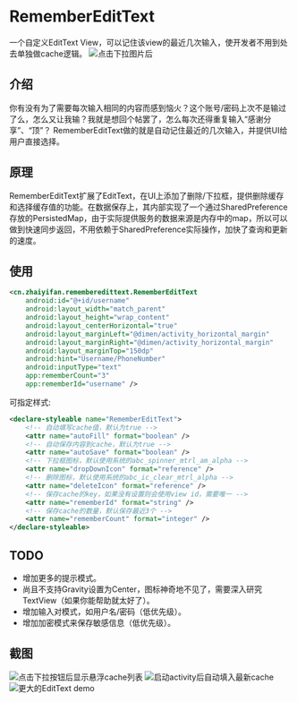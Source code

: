 # RememberEditText
一个自定义EditText View，可以记住该view的最近几次输入，使开发者不用到处去单独做cache逻辑。
![点击下拉图片后](art/screenshot.jpg "点击下拉图片后")

## 介绍
你有没有为了需要每次输入相同的内容而感到恼火？这个账号/密码上次不是输过了么，怎么又让我输？我就是想回个帖罢了，怎么每次还得重复输入“感谢分享”、“顶”？
RememberEditText做的就是自动记住最近的几次输入，并提供UI给用户直接选择。

## 原理
RememberEditText扩展了EditText，在UI上添加了删除/下拉框，提供删除缓存和选择缓存值的功能。在数据保存上，其内部实现了一个通过SharedPreference存放的PersistedMap，由于实际提供服务的数据来源是内存中的map，所以可以做到快速同步返回，不用依赖于SharedPreference实际操作，加快了查询和更新的速度。

## 使用
```xml
<cn.zhaiyifan.rememberedittext.RememberEditText
    android:id="@+id/username"
    android:layout_width="match_parent"
    android:layout_height="wrap_content"
    android:layout_centerHorizontal="true"
    android:layout_marginLeft="@dimen/activity_horizontal_margin"
    android:layout_marginRight="@dimen/activity_horizontal_margin"
    android:layout_marginTop="150dp"
    android:hint="Username/PhoneNumber"
    android:inputType="text"
    app:rememberCount="3"
    app:rememberId="username" />
```

可指定样式:
```xml
<declare-styleable name="RememberEditText">
    <!-- 自动填写cache值，默认为true -->
    <attr name="autoFill" format="boolean" />
    <!-- 自动保存内容到cache，默认为true -->
    <attr name="autoSave" format="boolean" />
    <!-- 下拉框图标，默认使用系统的abc_spinner_mtrl_am_alpha -->
    <attr name="dropDownIcon" format="reference" />
    <!-- 删除图标，默认使用系统的abc_ic_clear_mtrl_alpha -->
    <attr name="deleteIcon" format="reference" />
    <!-- 保存cache的key，如果没有设置则会使用view id，需要唯一 -->
    <attr name="rememberId" format="string" />
    <!-- 保存cache的数量，默认保存最近3个 -->
    <attr name="rememberCount" format="integer" />
</declare-styleable>
```

## TODO
- 增加更多的提示模式。
- 尚且不支持Gravity设置为Center，图标神奇地不见了，需要深入研究TextView（如果你能帮助就太好了）。
- 增加输入对模式，如用户名/密码（低优先级）。
- 增加加密模式来保存敏感信息（低优先级）。

## 截图
![点击下拉按钮后显示悬浮cache列表](art/Screenshot_2015-09-09-11-04-19.jpg)
![启动activity后自动填入最新cache](art/Screenshot_2015-09-09-11-08-10.jpg)
![更大的EditText demo](art/Screenshot_2015-09-09-11-04-25.jpg)